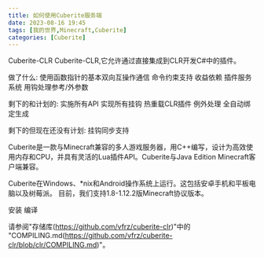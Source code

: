 ```yaml
---
title: 如何使用Cuberite服务端
date: 2023-08-16 19:45
tags: [我的世界,Minecraft,Cuberite]
categories: [Cuberite]
---
```

Cuberite-CLR
Cuberite-CLR,它允许通过直接集成到CLR开发C#中的插件。

做了什么:
使用函数指针的基本双向互操作通信
命令约束支持
收益依赖
插件服务系统
用钩处理参考/外参数

剩下的和计划的:
实施所有API
实现所有挂钩
热重载CLR插件
例外处理
全自动绑定生成

剩下的但现在还没有计划:
挂钩同步支持

Cuberite是一款与Minecraft兼容的多人游戏服务器，用C++编写，设计为高效使用内存和CPU，并具有灵活的Lua插件API。Cuberite与Java Edition Minecraft客户端兼容。

Cuberite在Windows、*nix和Android操作系统上运行。这包括安卓手机和平板电脑以及树莓派。
目前，我们支持1.8-1.12.2版Minecraft协议版本。

安装
编译

请参阅"存储库(https://github.com/vfrz/cuberite-clr)"中的 "COMPILING.md(https://github.com/vfrz/cuberite-clr/blob/clr/COMPILING.md)"。

